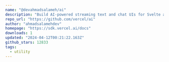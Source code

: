 ```yaml
---
name: "@devahmadsalameh/ai"
description: "Build AI-powered streaming text and chat UIs for Svelte apps."
repo_url: "https://github.com/vercel/ai"
author: "ahmadsalamehdev"
homepage: "https://sdk.vercel.ai/docs"
downloads: 1
updated: "2024-04-12T00:21:22.163Z"
github_stars: 12833
tags: 
  - utility
---
```

